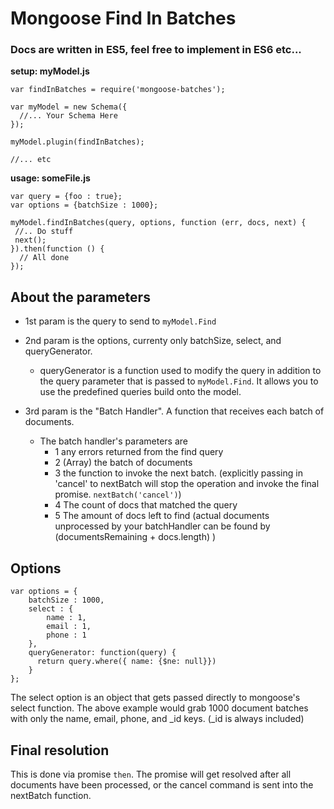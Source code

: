 # Mongoose Find In Batches


### Docs are written in ES5, feel free to implement in ES6 etc...

 **setup: myModel.js**

```
var findInBatches = require('mongoose-batches');

var myModel = new Schema({
  //... Your Schema Here
});

myModel.plugin(findInBatches);

//... etc
```

**usage: someFile.js**

```
var query = {foo : true};
var options = {batchSize : 1000};

myModel.findInBatches(query, options, function (err, docs, next) {
 //.. Do stuff
 next();
}).then(function () {
  // All done
});

```

## About the parameters
- 1st param is the query to send to `myModel.Find`

- 2nd param is the options, currenty only batchSize, select, and queryGenerator.
  - queryGenerator is a function used to modify the query in addition to the query parameter that is passed to `myModel.Find`. It allows you to use the predefined queries build onto the model.

- 3rd param is the "Batch Handler". A function that receives each batch of documents.
  - The batch handler's parameters are
     - 1 any errors returned from the find query
     - 2 (Array) the batch of documents
     - 3 the function to invoke the next batch. (explicitly passing in 'cancel' to nextBatch will stop the operation and invoke the final promise. `nextBatch('cancel')`)
     - 4 The count of docs that matched the query
     - 5 The amount of docs left to find (actual documents unprocessed by your batchHandler can be found by (documentsRemaining + docs.length) )

## Options
```
var options = {
    batchSize : 1000,
    select : {
        name : 1,
        email : 1,
        phone : 1
    },
    queryGenerator: function(query) {
      return query.where({ name: {$ne: null}})
    }
};
```
The select option is an object that gets passed directly to mongoose's select function. The above example would grab 1000 document batches with only the name, email, phone, and _id keys. (_id is always included)

## Final resolution
This is done via promise `then`. The promise will get resolved after all documents have been processed, or the cancel command is sent into the nextBatch function.


